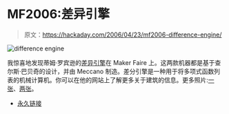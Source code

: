 # MF2006:差异引擎

> 原文：<https://hackaday.com/2006/04/23/mf2006-difference-engine/>

![difference engine](img/1d06f7111617e306098de3bff5366ad6.png)

我惊喜地发现蒂姆·罗宾逊的[差异引擎](http://www.meccano.us/difference_engines/index.html)在 Maker Faire 上。这两款机器都是基于查尔斯·巴贝奇的设计，并由 Meccano 制造。差分引擎是一种用于将多项式函数列表的机械计算机。你可以在他的网站上了解更多关于建筑的信息。更多照片:[一张](http://www.flickr.com/photos/hackaday/133613359/)、[两张](http://www.flickr.com/photos/hackaday/133613357/)。

*   [永久链接](http://www.meccano.us/difference_engines/index.html)